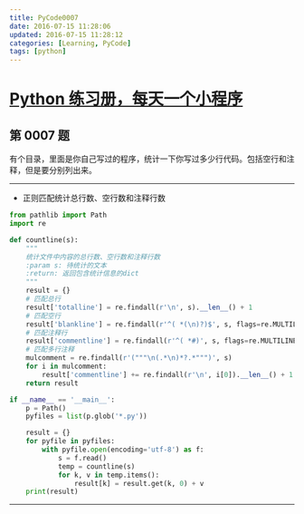 ```yaml
---
title: PyCode0007
date: 2016-07-15 11:28:06
updated: 2016-07-15 11:28:12
categories: [Learning, PyCode]
tags: [python]
---
```


# [Python 练习册，每天一个小程序](https://github.com/Yixiaohan/show-me-the-code)

## 第 0007 题

有个目录，里面是你自己写过的程序，统计一下你写过多少行代码。包括空行和注释，但是要分别列出来。

------------

- 正则匹配统计总行数、空行数和注释行数

```python
from pathlib import Path
import re

def countline(s):
    """
    统计文件中内容的总行数、空行数和注释行数
    :param s: 待统计的文本
    :return: 返回包含统计信息的dict
    """
    result = {}
    # 匹配总行
    result['totalline'] = re.findall(r'\n', s).__len__() + 1
    # 匹配空行
    result['blankline'] = re.findall(r'^( *(\n)?)$', s, flags=re.MULTILINE).__len__()
    # 匹配注释行
    result['commentline'] = re.findall(r'^( *#)', s, flags=re.MULTILINE).__len__()
    # 匹配多行注释
    mulcomment = re.findall(r'("""\n(.*\n)*?.*""")', s)
    for i in mulcomment:
        result['commentline'] += re.findall(r'\n', i[0]).__len__() + 1
    return result

if __name__ == '__main__':
    p = Path()
    pyfiles = list(p.glob('*.py'))

    result = {}
    for pyfile in pyfiles:
        with pyfile.open(encoding='utf-8') as f:
            s = f.read()
            temp = countline(s)
            for k, v in temp.items():
                result[k] = result.get(k, 0) + v
    print(result)
```

------------
